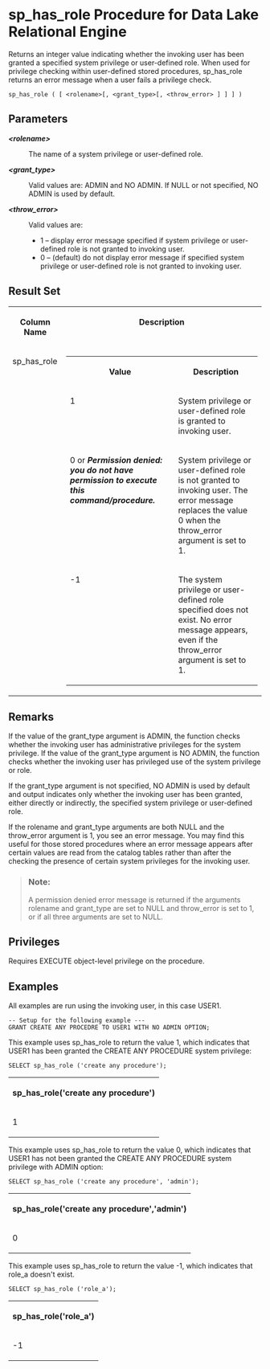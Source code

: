 <!-- loioa44c032384f21015af648b695e72aee9 -->

# sp\_has\_role Procedure for Data Lake Relational Engine

Returns an integer value indicating whether the invoking user has been granted a specified system privilege or user-defined role. When used for privilege checking within user-defined stored procedures, sp\_has\_role returns an error message when a user fails a privilege check.



```
sp_has_role ( [ <rolename>[, <grant_type>[, <throw_error> ] ] ] )
```



## Parameters


<dl>
<dt><b>

*<rolename\>*

</b></dt>
<dd>

The name of a system privilege or user-defined role.



</dd><dt><b>

*<grant\_type\>*

</b></dt>
<dd>

Valid values are: ADMIN and NO ADMIN. If NULL or not specified, NO ADMIN is used by default.



</dd><dt><b>

*<throw\_error\>*

</b></dt>
<dd>

Valid values are:

-   1 – display error message specified if system privilege or user-defined role is not granted to invoking user.
-   0 – \(default\) do not display error message if specified system privilege or user-defined role is not granted to invoking user.



</dd>
</dl>



## Result Set


<table>
<tr>
<th valign="top">

Column Name

</th>
<th valign="top">

Description

</th>
</tr>
<tr>
<td valign="top">

sp\_has\_role

</td>
<td valign="top">


<table>
<tr>
<th valign="top">

Value

</th>
<th valign="top">

Description

</th>
</tr>
<tr>
<td valign="top">

1

</td>
<td valign="top">

System privilege or user-defined role is granted to invoking user.

</td>
</tr>
<tr>
<td valign="top">

0 or ***Permission denied: you do not have permission to execute this command/procedure.***

</td>
<td valign="top">

System privilege or user-defined role is not granted to invoking user. The error message replaces the value 0 when the throw\_error argument is set to 1.

</td>
</tr>
<tr>
<td valign="top">

\-1

</td>
<td valign="top">

The system privilege or user-defined role specified does not exist. No error message appears, even if the throw\_error argument is set to 1.

</td>
</tr>
</table>



</td>
</tr>
</table>



## Remarks

If the value of the grant\_type argument is ADMIN, the function checks whether the invoking user has administrative privileges for the system privilege. If the value of the grant\_type argument is NO ADMIN, the function checks whether the invoking user has privileged use of the system privilege or role.

If the grant\_type argument is not specified, NO ADMIN is used by default and output indicates only whether the invoking user has been granted, either directly or indirectly, the specified system privilege or user-defined role.

If the rolename and grant\_type arguments are both NULL and the throw\_error argument is 1, you see an error message. You may find this useful for those stored procedures where an error message appears after certain values are read from the catalog tables rather than after the checking the presence of certain system privileges for the invoking user.

> ### Note:  
> A permission denied error message is returned if the arguments rolename and grant\_type are set to NULL and throw\_error is set to 1, or if all three arguments are set to NULL.



<a name="loioa44c032384f21015af648b695e72aee9__section_pg4_3kz_wxb"/>

## Privileges

Requires EXECUTE object-level privilege on the procedure.



## Examples

All examples are run using the invoking user, in this case USER1.

```
-- Setup for the following example ---
GRANT CREATE ANY PROCEDRE TO USER1 WITH NO ADMIN OPTION;
```

This example uses sp\_has\_role to return the value 1, which indicates that USER1 has been granted the CREATE ANY PROCEDURE system privilege:

```
SELECT sp_has_role ('create any procedure');
```


<table>
<tr>
<th valign="top">

sp\_has\_role\('create any procedure'\)

</th>
</tr>
<tr>
<td valign="top">

1

</td>
</tr>
</table>

This example uses sp\_has\_role to return the value 0, which indicates that USER1 has not been granted the CREATE ANY PROCEDURE system privilege with ADMIN option:

```
SELECT sp_has_role ('create any procedure', 'admin');
```


<table>
<tr>
<th valign="top">

sp\_has\_role\('create any procedure','admin'\)

</th>
</tr>
<tr>
<td valign="top">

0

</td>
</tr>
</table>

This example uses sp\_has\_role to return the value -1, which indicates that role\_a doesn't exist.

```
SELECT sp_has_role ('role_a');
```


<table>
<tr>
<th valign="top">

sp\_has\_role\('role\_a'\)

</th>
</tr>
<tr>
<td valign="top">

\-1

</td>
</tr>
</table>

